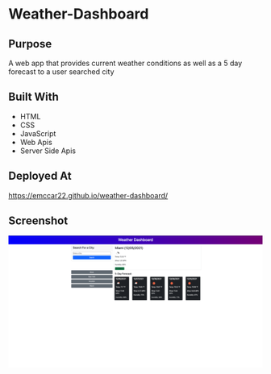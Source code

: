# Weather-Dashboard

## Purpose
A web app that provides current weather conditions as well as a 5 day forecast to a user searched city

## Built With
 * HTML
 * CSS
 * JavaScript
 * Web Apis
 * Server Side Apis

## Deployed At
https://emccar22.github.io/weather-dashboard/

## Screenshot

![Screenshot](./assets/images/screenshot.png)